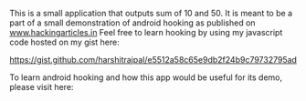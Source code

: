 This is a small application that outputs sum of 10 and 50.
It is meant to be a part of a small demonstration of android hooking as published on www.hackingarticles.in
Feel free to learn hooking by using my javascript code hosted on my gist here:

https://gist.github.com/harshitrajpal/e5512a58c65e9db2f24b9c79732795ad

To learn android hooking and how this app would be useful for its demo, please visit here:
